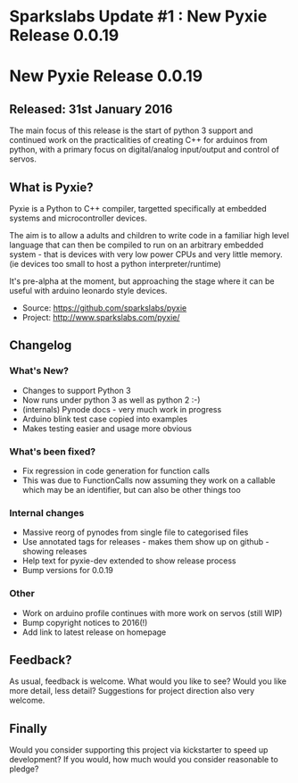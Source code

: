 # Sparkslabs Update #1 : New Pyxie Release 0.0.19

# New Pyxie Release 0.0.19

## Released: 31st January 2016

The main focus of this release is the start of python 3 support and
continued work on the practicalities of creating C++ for arduinos from
python, with a primary focus on digital/analog input/output and control of
servos.

## What is Pyxie?

Pyxie is a Python to C++ compiler, targetted specifically at embedded
systems and microcontroller devices.

The aim is to allow a adults and children to write code in a familiar high
level language that can then be compiled to run on an arbitrary embedded
system - that is devices with very low power CPUs and very little memory. 
(ie devices too small to host a python interpreter/runtime)

It's pre-alpha at the moment, but approaching the stage where it can be
useful with arduino leonardo style devices.

* Source: https://github.com/sparkslabs/pyxie
* Project: http://www.sparkslabs.com/pyxie/


## Changelog

### What's New?

* Changes to support Python 3
* Now runs under python 3 as well as python 2 :-)
* (internals) Pynode docs - very much work in progress
* Arduino blink test case copied into examples
* Makes testing easier and usage more obvious

### What's been fixed?

* Fix regression in code generation for function calls
* This was due to FunctionCalls now assuming they work on a callable which
  may be an identifier, but can also be other things too

### Internal changes

* Massive reorg of pynodes from single file to categorised files
* Use annotated tags for releases - makes them show up on github - showing releases
* Help text for pyxie-dev extended to show release process
* Bump versions for 0.0.19

### Other

* Work on arduino profile continues with more work on servos (still WIP)
* Bump copyright notices to 2016(!)
* Add link to latest release on homepage

## Feedback?

As usual, feedback is welcome.  What would you like to see?  Would you like
more detail, less detail?  Suggestions for project direction also very
welcome.

## Finally

Would you consider supporting this project via kickstarter to speed up
development?  If you would, how much would you consider reasonable to
pledge?
